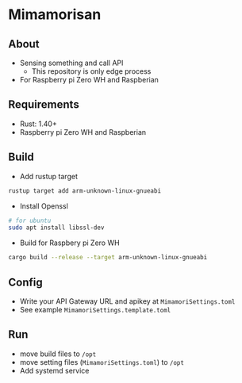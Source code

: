 # Mimamorisan

## About
* Sensing something and call API
    * This repository is only edge process
* For Raspberry pi Zero WH and Raspberian

## Requirements
* Rust: 1.40+
* Raspberry pi Zero WH and Raspberian

## Build
* Add rustup target
```sh
rustup target add arm-unknown-linux-gnueabi
```

* Install Openssl
```sh
# for ubuntu
sudo apt install libssl-dev
```

* Build for Raspbery pi Zero WH
```sh
cargo build --release --target arm-unknown-linux-gnueabi
```

## Config
* Write your API Gateway URL and apikey at `MimamoriSettings.toml`
* See example `MimamoriSettings.template.toml`

## Run
* move build files to `/opt`
* move setting files (`MimamoriSettings.toml`) to `/opt`
* Add systemd service
